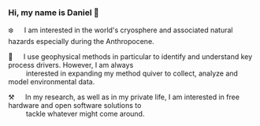 ### Hi, my name is Daniel 👋

:snowflake: &emsp; I am interested in the world's cryosphere and associated natural hazards especially during the Anthropocene.

:telescope: &emsp; I use geophysical methods in particular to identify and understand key process drivers. However, I am always\
&emsp; &emsp; interested in expanding my method quiver to collect, analyze and model environmental data.

:hammer_and_pick: &emsp; In my research, as well as in my private life, I am interested in free hardware and open software solutions to\
&emsp; &emsp; tackle whatever might come around.      

